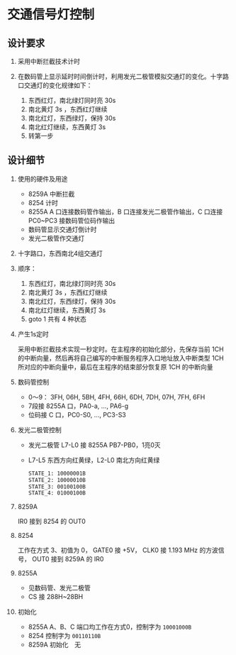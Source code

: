# 交通信号灯控制

## 设计要求

1. 采用中断拦截技术计时
2. 在数码管上显示延时时间倒计时，利用发光二极管模拟交通灯的变化。十字路口交通灯的变化规律如下：

    1. 东西红灯，南北绿灯同时亮 30s
    2. 南北黄灯 3s ，东西红灯继续
    3. 南北红灯，东西绿灯，保持 30s
    4. 南北红灯继续，东西黄灯 3s
    5. 转第一步

## 设计细节

1. 使用的硬件及用途
    - 8259A 中断拦截
    - 8254 计时
    - 8255A A 口连接数码管作输出，B 口连接发光二极管作输出，C 口连接 PC0~PC3 接数码管位码作输出
    - 数码管显示交通灯倒计时
    - 发光二极管作交通灯

2. 十字路口，东西南北4组交通灯

3. 顺序：

    1. 东西红灯，南北绿灯同时亮 30s
    2. 南北黄灯 3s ，东西红灯继续
    3. 南北红灯，东西绿灯，保持 30s
    4. 南北红灯继续，东西黄灯 3s
    5. goto 1
    共有 4 种状态

4. 产生1s定时

    采用中断拦截技术实现一秒定时。在主程序的初始化部分，先保存当前 1CH 的中断向量，然后再将自己编写的中断服务程序入口地址放入中断类型 1CH 所对应的中断向量中，最后在主程序的结束部分恢复原 1CH 的中断向量

5. 数码管控制
    - 0～9： 3FH, 06H, 5BH, 4FH, 66H, 6DH, 7DH, 07H, 7FH, 6FH
    - 7段接 8255A 口，PA0-a, ..., PA6-g
    - 位码接 C 口，PC0-S0, ..., PC3-S3

6. 发光二极管控制
    - 发光二极管 L7-L0 接 8255A PB7-PB0，1亮0灭
    - L7-L5 东西方向红黄绿，L2-L0 南北方向红黄绿

        ```txt
        STATE_1: 10000001B
        STATE_2: 10000010B
        STATE_3: 00100100B
        STATE_4: 01000100B
        ```

7. 8259A

    IR0 接到 8254 的 OUT0

8. 8254

   工作在方式 3、初值为 0， GATE0 接 +5V， CLK0 接 1.193 MHz 的方波信号， OUT0 接到 8259A 的 IR0

9. 8255A

    - 见数码管、发光二极管
    - CS 接 288H~28BH

10. 初始化
    - 8255A A、B、C 端口均工作在方式0，控制字为 `10001000B`
    - 8254 控制字为 `00110110B`
    - 8259A 初始化　无
